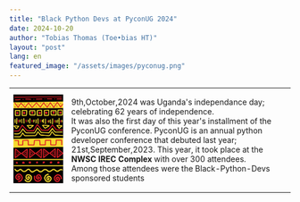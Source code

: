 ```yaml
---
title: "Black Python Devs at PyconUG 2024"
date: 2024-10-20
author: "Tobias Thomas (Toe•bias HT)"
layout: "post"
lang: en
featured_image: "/assets/images/pyconug.png"
---
```

<table>
    <tr>
        <td>
            <img src="/assets/images/pyconug-wall-art.png"/>
        </td>
        <td>
            <p>
            9th,October,2024 was Uganda's independance day; celebrating 62 years of independence. </br>
            It was also the first day of this year's installment of the PyconUG conference.
            PyconUG is an annual python developer conference that debuted last year; 21st,September,2023.
            This year, it took place at the <strong> NWSC IREC Complex </strong> with over 300 attendees. </br>
            Among those attendees were the Black-Python-Devs sponsored students
            </p>
        </td>
    </tr>
</table>